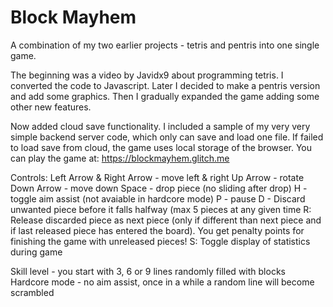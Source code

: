 # Block Mayhem

A combination of my two earlier projects - tetris and pentris into one single game.

The beginning was a video by Javidx9 about programming tetris. I converted the code to Javascript. Later I decided to make a pentris version and add some graphics. Then I gradually expanded the game adding some other new features.

Now added cloud save functionality. I included a sample of my very very simple backend server code, which only can save and load one file.
If failed to load save from cloud, the game uses local storage of the browser.
You can play the game at: https://blockmayhem.glitch.me

Controls:
Left Arrow & Right Arrow - move left & right
Up Arrow - rotate
Down Arrow - move down
Space - drop piece (no sliding after drop)
H - toggle aim assist (not avaiable in hardcore mode)
P - pause
D - Discard unwanted piece before it falls halfway (max 5 pieces at any given time
R: Release discarded piece as next piece (only if different than next piece and if last released piece has entered the board). You get penalty points for finishing the game with unreleased pieces!
S: Toggle display of statistics during game

Skill level - you start with 3, 6 or 9 lines randomly filled with blocks
Hardcore mode - no aim assist, once in a while a random line will become scrambled
